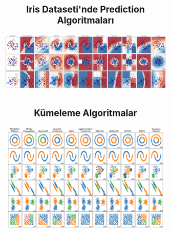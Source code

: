 # <p align="center">Iris Dataseti'nde Prediction Algoritmaları</p>

<div align="center">

![Iris][iris]
<br>
<br>

# <p align="center">Kümeleme Algoritmalar</p>

<div align="center">

![Kümeleme][kumeleme]


[iris]: art/prediction.png
[kumeleme]: art/kumeleme.png
